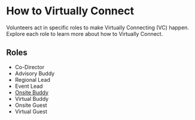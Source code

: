# How to Virtually Connect

Volunteers act in specific roles to make Virtually Connecting (VC) happen. Explore each role to learn more about how to Virtually Connect.

## Roles
* Co-Director
* Advisory Buddy
* Regional Lead
* Event Lead
* [Onsite Buddy](onsite-buddy.md)
* Virtual Buddy
* Onsite Guest
* Virtual Guest
